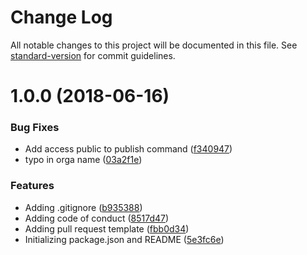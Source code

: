 # Change Log

All notable changes to this project will be documented in this file. See [standard-version](https://github.com/conventional-changelog/standard-version) for commit guidelines.

<a name="1.0.0"></a>
# 1.0.0 (2018-06-16)


### Bug Fixes

* Add access public to publish command ([f340947](https://github.com/thc-tools/empty-repo-template/commit/f340947))
* typo in orga name ([03a2f1e](https://github.com/thc-tools/empty-repo-template/commit/03a2f1e))


### Features

* Adding .gitignore ([b935388](https://github.com/thc-tools/empty-repo-template/commit/b935388))
* Adding code of conduct ([8517d47](https://github.com/thc-tools/empty-repo-template/commit/8517d47))
* Adding pull request template ([fbb0d34](https://github.com/thc-tools/empty-repo-template/commit/fbb0d34))
* Initializing package.json and README ([5e3fc6e](https://github.com/thc-tools/empty-repo-template/commit/5e3fc6e))
